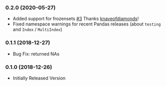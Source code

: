 ### 0.2.0 (2020-05-27)
- Added support for frozensets [#3](https://github.com/Florents-Tselai/pandas-sets/pull/3) Thanks [knaveofdiamonds](https://github.com/knaveofdiamonds]!)!
- Fixed namespace warnings for recent Pandas releases (about `testing` and `Index` / `MultiIndex`)

### 0.1.1 (2018-12-27)
- Bug Fix: returned NAs

### 0.1.0 (2018-12-26)
- Initially Released Version